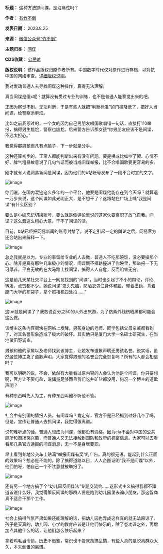 

**标题：** 这种方法抓间谍，是没痛过吗？  

**作者：** [有竹不倒](https://chinadigitaltimes.net/space/竹不倒)  

**发表日期：** 2023.8.25  

**来源：** [微信公众号“竹不倒”](https://web.archive.org/web/https://mp.weixin.qq.com/s/_otZPid1ofFFOpiSsEwAFg)  

**主题归类：** [间谍](https://chinadigitaltimes.net/space/间谍)  

**CDS收藏：** [公民馆](https://chinadigitaltimes.net/space/%E5%85%AC%E6%B0%91%E9%A6%86)  

**版权说明：** 该作品版权归原作者所有。中国数字时代仅对原作进行存档，以对抗中国的网络审查。[详细版权说明](https://chinadigitaltimes.net/chinese/copyright)。


我对发动普通人去寻找间谍这种操作，真得无法理解。


真当间谍是傻x呢？就算没有受过专业的训练，也不是普通人能察觉出来的吧。


正因为察觉不到，无法判断，于是有些人就把“判断标准”的门槛降低了，把好人当间谍，给警察添麻烦。


比如之前我写过的，一个女的因为自己男朋友唱国歌唱错一句话，直接打110举报，搞得男生尴尬，警察也尴尬。后来警方告诉那女孩“你男朋友应该不是间谍，不必太担心。”


我觉得那男孩但凡有点脑子，下一步就是分手。


这种还算初步的，正常人都能判断出来有没有问题。要是换成比如吵了架、心情不好、脾气粗暴故意说了几句气话而被当成间谍举报，比不会唱国歌要更容易的多。


刚才就有人说网易新闻是间谍，因为他们的b站账号发布了一段不合时宜的文字。


![image](https://chinadigitaltimes.net/chinese/files/2023/08/post-699648-64e90fac37c89.png)


你们说，在国内混迹这么多年的一个平台，他要是间谍他能存在到今天吗？就算退一万步来说，这个间谍如此光明正大，是不想干了？这跟站在广场上喊“我是间谍”有什么区别？


要么是小编忘记切换账号，要么就是像评论里说的这家伙要离职了放飞自我。间谍？这么蠢这么粗心大意，干不了间谍的活。


目前，b站已经把网易新闻的账号封禁了。说不定引起一定的舆论之后，网易官方还会站出来解释一下。


![image](https://chinadigitaltimes.net/chinese/files/2023/08/post-699648-64e90fac42118.png)


总之我就是以为，专业的事留给专业的人去做，普通人不吃那碗饭，没必要操那个心。除非是真有那种几率极小的情况，间谍慌不择路撞进了你碗里，那举报一下无可厚非。平白无故的在大马路上找间谍，搞得人人自危，反而贻害无穷。


这是前几天某社交平台上一网友找到的“间谍”，当时也引起了不小的舆论，评论、转发、点赞都不少。她说间谍“鬼头鬼脑，防晒衣包住身体和脸，带着墨镜，背着厦门大学的布袋子，拿个照相机四处拍……”


![image](https://chinadigitaltimes.net/chinese/files/2023/08/post-699648-64e90fac522dd.png)


这tm就是间谍了？我敢说百分之50的人外出旅游，为了防紫外线伤晒黑都可能会这么做。


该博主这条内容很快在网络上发酵，男孩身边的老师、同学包括父母亲戚都看到了，对其名誉形象造成了极大的破坏。其实他只是厦门大学一名硕士研究生，在当地做田野调查。


男孩和他的家属以及老师找到该博主，让她发布道歉声明还男孩名誉。说实话，虽然这位博主发了道歉声明，大家觉得男孩的名誉会完全恢复吗？所有的人都会相信吗？


我可以明确的说，不会，依然有大量看过原内容的人会认为他是个间谍。你只要想啊，官方让不要屯盐，说储量足够而且我们吃井矿盐都没用，何况一个博主的道歉声明？


有种东西叫先入为主，有种东西叫他不听他不管。


![image](https://chinadigitaltimes.net/chinese/files/2023/08/post-699648-64e90fac5f1bb.png)


社会中有别国的情报人员，有间谍吗？肯定有，官方不是已经抓到过好几个了吗。但是，宣传让普通人去抓间谍，我觉得很离谱。


说句难听点的话，普通人想成为间谍，他都没有资格。因为cia不会对中国的公共厕所和商场感兴趣，而普通人又无法接触到国防和政府的机密信息。大家可以去看看那几条官方通报的间谍消息，无一不是身居要职。


早上看到某地公交车上贴满“举报间谍有奖”的广告，真的很无语。能起到什么正面的效果吗？想必是不能的，除了搞得道路以目，人人企图证明“我不是间谍”以外，他们怕呀，怕自己一个不注意就被举报了。


![image](https://chinadigitaltimes.net/chinese/files/2023/08/post-699648-64e90fac73440.png)


还有另一个地方搞了个“幼儿园反间谍法”专题交流会……这形式主义搞得我都不知道该说什么好，我觉得策反间谍的那群人要是跑到幼儿园里去骗小朋友，那这智商真不适合干那个工作。


![image](https://chinadigitaltimes.net/chinese/files/2023/08/post-699648-64e90fac81eff.png)


社会上搞得气氛严肃如果还能理解的话，把幼儿园也弄成这样真的就无法原谅了。孩子是天真的，幼儿园、小学的教育应该是让他们快乐的，除了卷功课之外，再增加点其他什么的话，让他们怎么快乐起来？


拿着鸡毛当令箭，历史不借鉴，常识也不管就胡搞乱搞，有些人真的是脱离群众太久，本末倒置的离谱。

